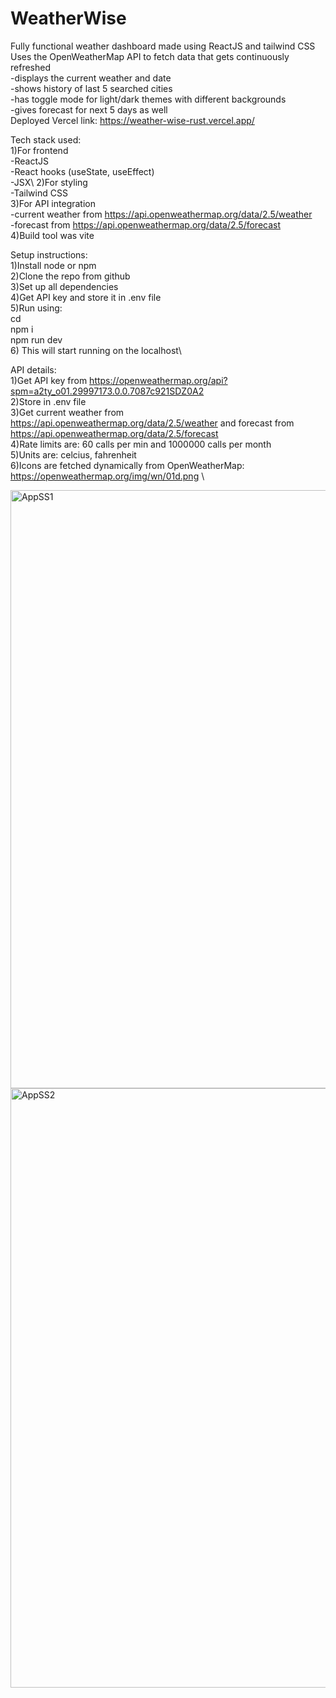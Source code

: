 # WeatherWise
Fully functional weather dashboard made using ReactJS and tailwind CSS\
Uses the OpenWeatherMap API to fetch data that gets continuously refreshed\
-displays the current weather and date\
-shows history of last 5 searched cities\
-has toggle mode for light/dark themes with different backgrounds\
-gives forecast for next 5 days as well\
Deployed Vercel link: https://weather-wise-rust.vercel.app/

Tech stack used:\
1)For frontend\
  -ReactJS\
  -React hooks (useState, useEffect)\
  -JSX\ 
2)For styling\
	-Tailwind CSS\
3)For API integration\
	-current weather from https://api.openweathermap.org/data/2.5/weather \
	-forecast from https://api.openweathermap.org/data/2.5/forecast \
4)Build tool was vite

Setup instructions:\
1)Install node or npm\
2)Clone the repo from github\
3)Set up all dependencies\
4)Get API key and store it in .env file\
5)Run using:\
	cd <filename>\
	npm i\
	npm run dev\
6) This will start running on the localhost\

API details:\
1)Get API key from https://openweathermap.org/api?spm=a2ty_o01.29997173.0.0.7087c921SDZ0A2 \
2)Store in .env file\
3)Get current weather from 	https://api.openweathermap.org/data/2.5/weather and forecast from https://api.openweathermap.org/data/2.5/forecast \
4)Rate limits are: 60 calls per min and 1000000 calls per month\
5)Units are: celcius, fahrenheit\
6)Icons are fetched dynamically from OpenWeatherMap: https://openweathermap.org/img/wn/01d.png \

<img width="957" alt="AppSS1" src="https://github.com/user-attachments/assets/b10659de-6df6-4282-825c-9e051e3dd4d9" />
<img width="959" alt="AppSS2" src="https://github.com/user-attachments/assets/4bcd2a47-7480-4b96-b987-9d02bd8a2676" />
